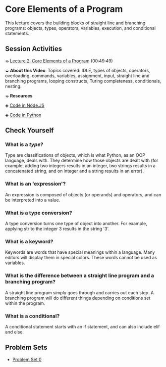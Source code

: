 # Core Elements of a Program

This lecture covers the building blocks of straight line and branching programs: objects, types, operators, variables, execution, and conditional statements.

## Session Activities

➭ [Lecture 2: Core Elements of a Program](http://ocw.mit.edu/courses/electrical-engineering-and-computer-science/6-00sc-introduction-to-computer-science-and-programming-spring-2011/unit-1/lecture-2-core-elements-of-a-program/#?w=535) (00:49:49)

➭ **About this Video**: Topics covered: IDLE, types of objects, operators, overloading, commands, variables, assignment, input, straight line and branching programs, looping constructs, Turing completeness, conditionals, nesting.

➭ **Resources**

◈ [Code in Node.JS](https://github.com/ericdouglas/MIT-computer-science-and-engineering/blob/master/archives/01-introduction-to-computer-science-and-programming/archives/UNIT-01/02-core-elements-of-a-program/example.js)

◈ [Code in Python](https://github.com/ericdouglas/MIT-computer-science-and-engineering/blob/master/archives/01-introduction-to-computer-science-and-programming/archives/UNIT-01/02-core-elements-of-a-program/example.py)

## Check Yourself

### What is a *type*?

Type are classifications of objects, which is what Python, as an OOP language, deals with. They determine how those objects are dealt with (for example, adding two integers results in an integer, two strings results in a concatenated string, and on integer and a string results in an error).

### What is an 'expression'?

An expression is composed of objects (or operands) and operators, and can be interpreted into a value.

### What is a type conversion?

A type conversion turns one type of object into another. For example, applying str to the integer 3 results in the string '3'.

### What is a keyword?

Keywords are words that have special meanings within a language. Many editors will display them in special colors. These words cannot be used as variables.

### What is the difference between a straight line program and a branching program?

A straight line program simply goes through and carries out each step. A branching program will do different things depending on conditions set within the program.

### What is a conditional?

A conditional statement starts with an if statement, and can also include elif and else.

## Problem Sets

* [Problem Set 0](http://ocw.mit.edu/courses/electrical-engineering-and-computer-science/6-00sc-introduction-to-computer-science-and-programming-spring-2011/unit-1/lecture-2-core-elements-of-a-program/MIT6_00SCS11_ps0.pdf)

